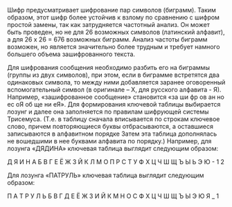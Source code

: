 ﻿Шифр предусматривает шифрование пар символов (биграмм). Таким образом, этот шифр более устойчив к взлому по сравнению с шифром простой замены, 
так как затрудняется частотный анализ. 
Он может быть проведен, но не для 26 возможных символов (латинский алфавит), а для 26 х 26 = 676 возможных биграмм. 
Анализ частоты биграмм возможен, но является значительно более трудным и требует намного большего объема зашифрованного текста.

Для шифрования сообщения необходимо разбить его на биграммы (группы из двух символов), при этом, если в биграмме встретятся два одинаковых символа, 
то между ними добавляется заранее оговоренный вспомогательный символ (в оригинале – X, для русского алфавита - Я). 
Например, «зашифрованное сообщение» становится «за ши фр ов ан но ес оЯ об ще ни еЯ». 
Для формирования ключевой таблицы выбирается лозунг и далее она заполняется по правилам шифрующей системы Трисемуса. 
(Т.е. в таблицу сначала вписывается по строкам ключевое слово, причем повторяющиеся буквы отбрасываются, а оставшиеся записываются в алфавитном порядке
Затем эта таблица дополнялась не вошедшими в нее буквами алфавита по порядку.)
Например, для лозунга «ДЯДИНА» ключевая таблица выглядит следующим образом:

Д	Я	И	Н	А	Б
В	Г	Е	Ё	Ж	З
Й	К	Л	М	О	П
Р	С	Т	У	Ф	Х
Ц	Ч	Ш	Щ	Ъ	Ы
Ь	Э	Ю	-	1	2

Для лозунга «ПАТРУЛЬ» ключевая таблица выглядит следующим образом:

П	А	Т	Р	У	Л	Ь
Б	В	Г	Д	Е	Ё	Ж
З	И	Й	К	М	Н	О
С	Ф	Х	Ц	Ч	Ш	Щ
Ъ	Ы	Э	Ю	Я	_	1


